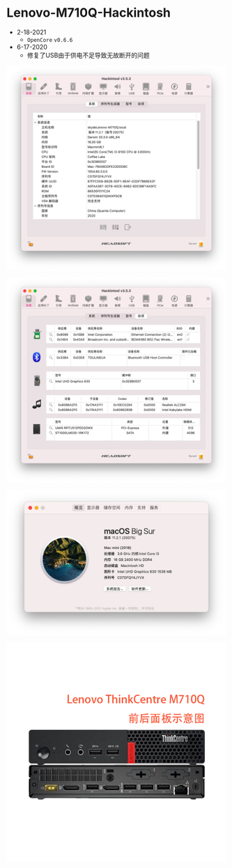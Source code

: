 # Lenovo-M710Q-Hackintosh

- 2-18-2021
  - `OpenCore` `v0.6.6`
- 6-17-2020
  - 修复了USB由于供电不足导致无故断开的问题

![Hackintool](./images/Hackintool.png)

![Hackintool2](./images/Hackintool2.png)

![20D75](./images/20D75.png)

![M710Q](./images/M710Q.png)

